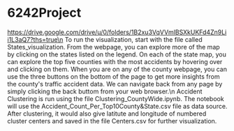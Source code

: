 # 6242Project
https://drive.google.com/drive/u/0/folders/1B2xu3VqVVmlBSXkUKFd4Zn9Lii1L3aQ7?ths=true\n
To run the visualization, start with the file called States_visualization. From the webpage, you can explore more of the map by clicking on the states listed on the legend. On each of the state map, you can explore the top five counties with the most accidents by hovering over and clicking on them. When you are on any of the county webpage, you can use the three buttons on the bottom of the page to get more insights from the county's traffic accident data. We can navigate back from any page by simply clicking the back buttom from your web browser.\n
Accident Clustering is run using the file Clustering_CountyWide.ipynb. The notebook will use the Accident_Count_Per_Top10County&State.csv file as data source. After clustering, it would also give latitute and longitude of numbered cluster centers and saved in the file Centers.csv for further visualization. 
